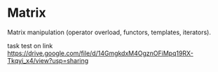 # Matrix

Matrix manipulation (operator overload, functors, templates, iterators).

task test on link https://drive.google.com/file/d/14GmgkdxM4OgznOFiMpq19RX-Tkqyi_x4/view?usp=sharing

